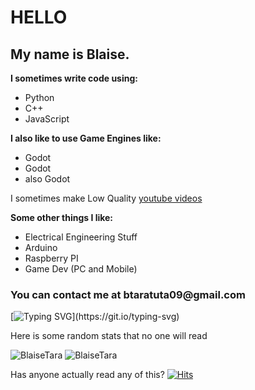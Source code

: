 <h1 align="left">HELLO</h1>

## My name is Blaise.

**I sometimes write code using:**
 - Python
 - C++
 - JavaScript
 
**I also like to use Game Engines like:**
 - Godot
 - Godot
 - also Godot

I sometimes make Low Quality [youtube videos](https://www.youtube.com/@LowQualityCoding)

**Some other things I like:**
 - Electrical Engineering Stuff
 - Arduino
 - Raspberry PI
 - Game Dev (PC and Mobile)

<h3 align="left">
  You can contact me at btaratuta09@gmail.com
</h3>

[![Typing SVG](https://readme-typing-svg.herokuapp.com?size=30&lines=Hello,+World!)](https://git.io/typing-svg)

Here is some random stats that no one will read

![BlaiseTara](https://github-readme-stats.vercel.app/api?username=BlaiseTara&show_icons=true&theme=tokyonight&hide=["issues"])
![BlaiseTara](https://github-readme-stats.vercel.app/api/top-langs?username=BlaiseTara&show_icons=true&theme=tokyonight&layout=compact)

Has anyone actually read any of this?
[![Hits](https://hits.seeyoufarm.com/api/count/incr/badge.svg?url=https%3A%2F%2Fgithub.com%2FBlaiseTara%2Fhit-counter&count_bg=%2379C83D&title_bg=%23555555&icon=&icon_color=%23E7E7E7&title=hits&edge_flat=false)](https://hits.seeyoufarm.com)
